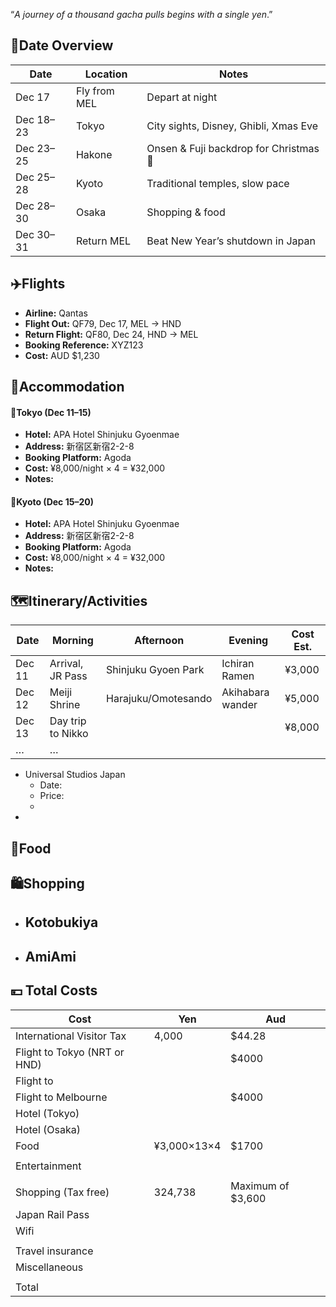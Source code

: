 “*A journey of a thousand gacha pulls begins with a single yen*.”

## 📅Date Overview
| Date      | Location     | Notes                                  |
| --------- | ------------ | -------------------------------------- |
| Dec 17    | Fly from MEL | Depart at night                        |
| Dec 18–23 | Tokyo        | City sights, Disney, Ghibli, Xmas Eve  |
| Dec 23–25 | Hakone       | Onsen & Fuji backdrop for Christmas 🎄 |
| Dec 25–28 | Kyoto        | Traditional temples, slow pace         |
| Dec 28–30 | Osaka        | Shopping & food                        |
| Dec 30–31 | Return MEL   | Beat New Year’s shutdown in Japan      |

## ✈️Flights

- **Airline:** Qantas
- **Flight Out:** QF79, Dec 17, MEL → HND
- **Return Flight:** QF80, Dec 24, HND → MEL
- **Booking Reference:** XYZ123
- **Cost:** AUD $1,230

## 🏨Accommodation

#### 🏯Tokyo (Dec 11–15)

- **Hotel:** APA Hotel Shinjuku Gyoenmae
- **Address:** 新宿区新宿2-2-8
- **Booking Platform:** Agoda
- **Cost:** ¥8,000/night × 4 = ¥32,000
- **Notes:** 

#### 🍵Kyoto (Dec 15–20)

- **Hotel:** APA Hotel Shinjuku Gyoenmae
- **Address:** 新宿区新宿2-2-8
- **Booking Platform:** Agoda
- **Cost:** ¥8,000/night × 4 = ¥32,000
- **Notes:** 

## 🗺️Itinerary/Activities

| Date   | Morning           | Afternoon           | Evening          | Cost Est. |
| ------ | ----------------- | ------------------- | ---------------- | --------- |
| Dec 11 | Arrival, JR Pass  | Shinjuku Gyoen Park | Ichiran Ramen    | ¥3,000    |
| Dec 12 | Meiji Shrine      | Harajuku/Omotesando | Akihabara wander | ¥5,000    |
| Dec 13 | Day trip to Nikko |                     |                  | ¥8,000    |
| …      | …                 |                     |                  |           |


- Universal Studios Japan
	- Date:
	- Price: 
	- 
- 

## 🍣Food



## 🛍️Shopping

- Kotobukiya
	- 
- AmiAmi
	- 



## 💴 Total Costs


| Cost                         | Yen         | Aud               |
| ---------------------------- | ----------- | ----------------- |
| International Visitor Tax    | 4,000       | $44.28            |
| Flight to Tokyo (NRT or HND) |             | $4000             |
| Flight to                    |             |                   |
| Flight to Melbourne          |             | $4000             |
| Hotel (Tokyo)                |             |                   |
| Hotel (Osaka)                |             |                   |
| Food                         | ¥3,000×13×4 | $1700             |
|                              |             |                   |
| Entertainment                |             |                   |
|                              |             |                   |
| Shopping (Tax free)          | 324,738     | Maximum of $3,600 |
| Japan Rail Pass              |             |                   |
| Wifi                         |             |                   |
|                              |             |                   |
| Travel insurance             |             |                   |
| Miscellaneous                |             |                   |
|                              |             |                   |
| Total                        |             |                   |

